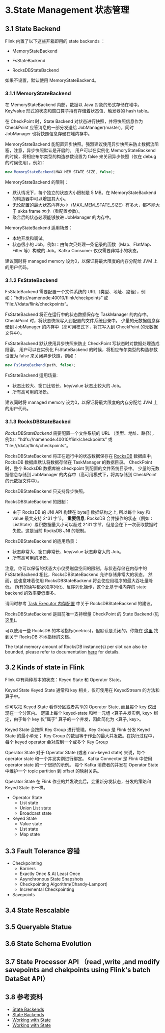 #  3.State Management 状态管理

## 3.1 State Backend 
Flink 内置了以下这些开箱即用的 state backends ：

* MemoryStateBackend

* FsStateBackend

* RocksDBStateBackend

如果不设置，默认使用 MemoryStateBackend。

### 3.1.1 MemoryStateBackend
在 MemoryStateBackend 内部，数据以 Java 对象的形式存储在堆中。 Key/value 形式的状态和窗口算子持有存储着状态值、触发器的 hash table。

在 CheckPoint 时，State Backend 对状态进行快照，并将快照信息作为 CheckPoint 应答消息的一部分发送给 JobManager(master)，同时 JobManager 也将快照信息存储在堆内存中。

MemoryStateBackend 能配置异步快照。强烈建议使用异步快照来防止数据流阻塞，注意，异步快照默认是开启的。 用户可以在实例化 MemoryStateBackend 的时候，将相应布尔类型的构造参数设置为 false 来关闭异步快照（仅在 debug 的时候使用），例如：

```java
new MemoryStateBackend(MAX_MEM_STATE_SIZE, false);
```
MemoryStateBackend 的限制：

* 默认情况下，每个独立的状态大小限制是 5 MB。在 MemoryStateBackend 的构造器中可以增加其大小。
* 无论配置的最大状态内存大小（MAX_MEM_STATE_SIZE）有多大，都不能大于 akka frame 大小（看配置参数）。
* 聚合后的状态必须能够放进 JobManager 的内存中。

MemoryStateBackend 适用场景：
* 本地开发和调试。
* 状态很小的 Job，例如：由每次只处理一条记录的函数（Map、FlatMap、Filter 等）构成的 Job。Kafka Consumer 仅仅需要非常小的状态。

建议同时将 managed memory 设为0，以保证将最大限度的内存分配给 JVM 上的用户代码。
### 3.1.2 FsStateBackend
FsStateBackend 需要配置一个文件系统的 URL（类型、地址、路径），例如：”hdfs://namenode:40010/flink/checkpoints” 或 “file:///data/flink/checkpoints”。

FsStateBackend 将正在运行中的状态数据保存在 TaskManager 的内存中。CheckPoint 时，将状态快照写入到配置的文件系统目录中。 少量的元数据信息存储到 JobManager 的内存中（高可用模式下，将其写入到 CheckPoint 的元数据文件中）。

FsStateBackend 默认使用异步快照来防止 CheckPoint 写状态时对数据处理造成阻塞。 用户可以在实例化 FsStateBackend 的时候，将相应布尔类型的构造参数设置为 false 来关闭异步快照，例如：

```java
new FsStateBackend(path, false);
```
FsStateBackend 适用场景:
* 状态比较大、窗口比较长、key/value 状态比较大的 Job。
* 所有高可用的场景。

建议同时将 managed memory 设为0，以保证将最大限度的内存分配给 JVM 上的用户代码。
### 3.1.3 RocksDBStateBacked

*RocksDBStateBackend* 需要配置一个文件系统的 URL （类型、地址、路径），例如：”hdfs://namenode:40010/flink/checkpoints” 或 “file:///data/flink/checkpoints”。

RocksDBStateBackend 将正在运行中的状态数据保存在 [RocksDB](http://rocksdb.org/) 数据库中，RocksDB 数据库默认将数据存储在 TaskManager 的数据目录。 CheckPoint 时，整个 RocksDB 数据库被 checkpoint 到配置的文件系统目录中。 少量的元数据信息存储到 JobManager 的内存中（高可用模式下，将其存储到 CheckPoint 的元数据文件中）。

RocksDBStateBackend 只支持异步快照。

RocksDBStateBackend 的限制：

- 由于 RocksDB 的 JNI API 构建在 byte[] 数据结构之上, 所以每个 key 和 value 最大支持 2^31 字节。 **重要信息**: RocksDB 合并操作的状态（例如：ListState）累积数据量大小可以超过 2^31 字节，但是会在下一次获取数据时失败。这是当前 RocksDB JNI 的限制。

RocksDBStateBackend 的适用场景：

- 状态非常大、窗口非常长、key/value 状态非常大的 Job。
- 所有高可用的场景。

注意，你可以保留的状态大小仅受磁盘空间的限制。与状态存储在内存中的 FsStateBackend 相比，RocksDBStateBackend 允许存储非常大的状态。 然而，这也意味着使用 RocksDBStateBackend 将会使应用程序的最大吞吐量降低。 所有的读写都必须序列化、反序列化操作，这个比基于堆内存的 state backend 的效率要低很多。

请同时参考 [Task Executor 内存配置](https://ci.apache.org/projects/flink/flink-docs-release-1.10/zh/ops/memory/mem_tuning.html#rocksdb-state-backend) 中关于 RocksDBStateBackend 的建议。

RocksDBStateBackend 是目前唯一支持增量 CheckPoint 的 State Backend (见 [这里](https://ci.apache.org/projects/flink/flink-docs-release-1.10/zh/ops/state/large_state_tuning.html))。

可以使用一些 RocksDB 的本地指标(metrics)，但默认是关闭的。你能在 [这里](https://ci.apache.org/projects/flink/flink-docs-release-1.10/zh/ops/config.html#rocksdb-native-metrics) 找到关于 RocksDB 本地指标的文档。

The total memory amount of RocksDB instance(s) per slot can also be bounded, please refer to documentation [here](https://ci.apache.org/projects/flink/flink-docs-release-1.10/zh/ops/state/large_state_tuning.html#bounding-rocksdb-memory-usage) for details.

## 3.2 Kinds of state in Flink 
Flink 中有两种基本的状态：Keyed State 和 Operator State。

Keyed State
Keyed State 通常和 key 相关，仅可使用在 KeyedStream 的方法和算子中。

你可以把 Keyed State 看作分区或者共享的 Operator State, 而且每个 key 仅出现在一个分区内。 逻辑上每个 keyed-state 和唯一元组 <算子并发实例, key> 绑定，由于每个 key 仅”属于” 算子的一个并发，因此简化为 <算子, key>。

Keyed State 会按照 Key Group 进行管理。Key Group 是 Flink 分发 Keyed State 的最小单元； Key Group 的数目等于作业的最大并发数。在执行过程中，每个 keyed operator 会对应到一个或多个 Key Group

Operator State
对于 Operator State (或者 non-keyed state) 来说，每个 operator state 和一个并发实例进行绑定。 Kafka Connector 是 Flink 中使用 operator state 的一个很好的示例。 每个 Kafka 消费者的并发在 Operator State 中维护一个 topic partition 到 offset 的映射关系。

Operator State 在 Flink 作业的并发改变后，会重新分发状态，分发的策略和 Keyed State 不一样。

  * Operator State 
    * List state 
    * Union List state 
    * Broadcast state 
  * Keyed State 
    * Value state 
    * List state 
    * Map state 
## 3.3 Fault Tolerance 容错
  * Checkpointing
    * Barriers
    * Exactly Once & At Least Once 
    * Asynchronous State Snapshots
    * Checkpointing Algorithm(Chandy-Lamport)
    * Incremental Checkpointing
  * Savepoints
## 3.4 State Rescalable 
## 3.5 Queryable Statue 
## 3.6 State Schema Evolution 
## 3.7 State Processor API （read ,write ,and modify savepoints and chekpoints using Flink's batch DataSet API）

## 3.8 参考资料

* [State Backends](https://ci.apache.org/projects/flink/flink-docs-release-1.10/zh/ops/state/state_backends.html)
* [State Backends](https://ci.apache.org/projects/flink/flink-docs-release-1.9/ops/state/state_backends.html)
* [Working with State](https://ci.apache.org/projects/flink/flink-docs-release-1.10/zh/dev/stream/state/state.html)
* [Working with State](https://ci.apache.org/projects/flink/flink-docs-release-1.9/zh/dev/stream/state/state.html)







